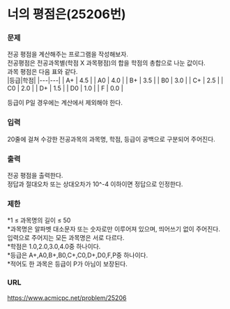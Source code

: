 # 너의 평점은\(25206번\)

### 문제

전공 평점을 계산해주는 프로그램을 작성해보자.   
전공평점은 전공과목별\(학점 X 과목평점\)의 합을 학점의 총합으로 나눈 값이다.   
과목 평점은 다음 표와 같다.    
|등급|학점|
|---|---|
| A+ | 4.5 |
| A0 | 4.0 |
| B+ | 3.5 |
| B0 | 3.0 |
| C+ | 2.5 |
| C0 | 2.0 |
| D+ | 1.5 |
| D0 | 1.0 |
| F  | 0.0 |

등급이 P일 경우에는 계산에서 제외해야 한다.

     

### 입력

20줄에 걸쳐 수강한 전공과목의 과목명, 학점, 등급이 공백으로 구분되어 주어진다.


### 출력

전공 평점을 출력한다.   
정답과 절대오차 또는 상대오차가 10^-4 이하이면 정답으로 인정한다.


### 제한

*1 ≤ 과목명의 길이 ≤ 50   
*과목명은 알파벳 대소문자 또는 숫자로만 이루어져 있으며, 띄어쓰기 없이 주어진다. 입력으로 주어지는 모든 과목명은 서로 다르다.   
*학점은 1.0,2.0,3.0,4.0중 하나이다.   
*등급은 A+,A0,B+,B0,C+,C0,D+,D0,F,P중 하나이다.   
*적어도 한 과목은 등급이 P가 아님이 보장된다.   

### URL

https://www.acmicpc.net/problem/25206